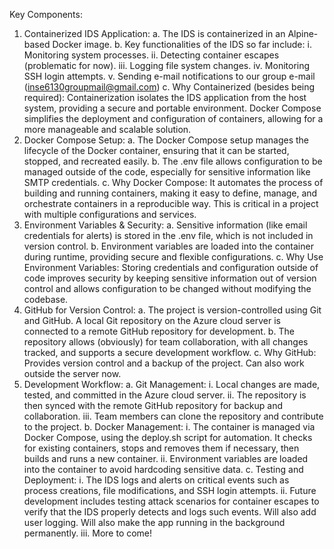 Key Components:

1. Containerized IDS Application:
    a. The IDS is containerized in an Alpine-based Docker image.
    b. Key functionalities of the IDS so far include:
        i. Monitoring system processes.
        ii. Detecting container escapes (problematic for now).
        iii. Logging file system changes.
        iv. Monitoring SSH login attempts.
        v. Sending e-mail notifications to our group e-mail (inse6130groupmail@gmail.com)
    c. Why Containerized (besides being required): Containerization isolates the IDS application from the host system, providing a secure and portable environment. Docker Compose simplifies the deployment and configuration of containers, allowing for a more manageable and scalable solution.
3. Docker Compose Setup:
    a. The Docker Compose setup manages the lifecycle of the Docker container, ensuring that it can be started, stopped, and recreated easily.
    b. The .env file allows configuration to be managed outside of the code, especially for sensitive information like SMTP credentials.
    c. Why Docker Compose: It automates the process of building and running containers, making it easy to define, manage, and orchestrate containers in a reproducible way. This is critical in a project with multiple configurations and services.
4. Environment Variables & Security:
    a. Sensitive information (like email credentials for alerts) is stored in the .env file, which is not included in version control.
    b. Environment variables are loaded into the container during runtime, providing secure and flexible configurations.
    c. Why Use Environment Variables: Storing credentials and configuration outside of code improves security by keeping sensitive information out of version control and allows configuration to be changed without modifying the codebase.
5. GitHub for Version Control:
    a. The project is version-controlled using Git and GitHub. A local Git repository on the Azure cloud server is connected to a remote GitHub repository for development.
    b. The repository allows (obviously) for team collaboration, with all changes tracked, and supports a secure development workflow.
    c. Why GitHub: Provides version control and a backup of the project. Can also work outside the server now.
6. Development Workflow:
    a. Git Management:
        i. Local changes are made, tested, and committed in the Azure cloud server.
        ii. The repository is then synced with the remote GitHub repository for backup and collaboration.
        iii. Team members can clone the repository and contribute to the project.
    b. Docker Management:
        i. The container is managed via Docker Compose, using the deploy.sh script for automation. It checks for existing containers, stops and removes them if necessary, then builds and runs a new container.
        ii. Environment variables are loaded into the container to avoid hardcoding sensitive data.
    c. Testing and Deployment:
        i. The IDS logs and alerts on critical events such as process creations, file modifications, and SSH login attempts.
        ii. Future development includes testing attack scenarios for container escapes to verify that the IDS properly detects and logs such events. Will also add user logging. Will also make the app running in the background permanently.
        iii. More to come!
